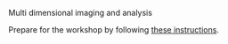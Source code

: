 Multi dimensional imaging and analysis

Prepare for the workshop by following [these instructions](./Pages/Installation-Instructions.md).
